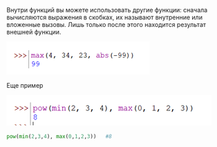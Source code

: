 Внутри функций вы можете использовать другие функции: сначала вычисляются выражения в скобках, их называют внутренние или вложенные вызовы. Лишь только после этого находится результат внешней функции.

![](../../../04.stepik_indi/_pictures/image_20250405100146.png)

Еще пример

![](../../../04.stepik_indi/_pictures/image_20250405100304.png)

```python
pow(min(2,3,4), max(0,1,2,3))   #8
```
